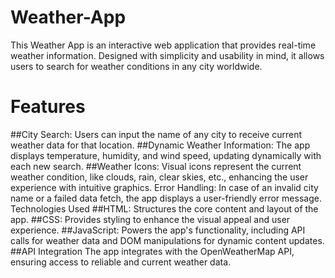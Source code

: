 # Weather-App
This Weather App is an interactive web application that provides real-time weather information. Designed with simplicity and usability in mind, it allows users to search for weather conditions in any city worldwide.
# Features
##City Search:
Users can input the name of any city to receive current weather data for that location.
##Dynamic Weather Information:
The app displays temperature, humidity, and wind speed, updating dynamically with each new search.
##Weather Icons:
Visual icons represent the current weather condition, like clouds, rain, clear skies, etc., enhancing the user experience with intuitive graphics.
Error Handling: In case of an invalid city name or a failed data fetch, the app displays a user-friendly error message.
Technologies Used
##HTML:
Structures the core content and layout of the app.
##CSS:
Provides styling to enhance the visual appeal and user experience.
##JavaScript:
Powers the app's functionality, including API calls for weather data and DOM manipulations for dynamic content updates.
##API Integration
The app integrates with the OpenWeatherMap API, ensuring access to reliable and current weather data.
